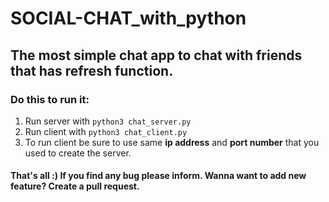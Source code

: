# SOCIAL-CHAT_with_python
## The most simple chat app to chat with friends that has refresh function.
### Do this to run it:
1. Run server with `python3 chat_server.py`
2. Run client with `python3 chat_client.py`
3. To run client be sure to use same **ip address** and **port number** that you used to create the server. 

#### That's all :) If you find any bug please inform. Wanna want to add new feature? Create a pull request.
